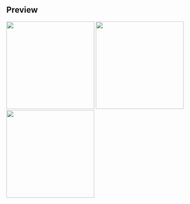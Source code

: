 ## Preview

<img src="https://github.com/user-attachments/assets/e2fdce0d-4673-46b1-bed9-3acb9aae17cd" width="230" hight="230">
<img src="https://github.com/user-attachments/assets/a25b4a52-9367-4eaf-8fa4-2a6fddc74369" width="230" hight="230">
<img src="https://github.com/user-attachments/assets/0763f15f-ed2f-4f94-91a8-93f80ae000c8" width="230" hight="230">
